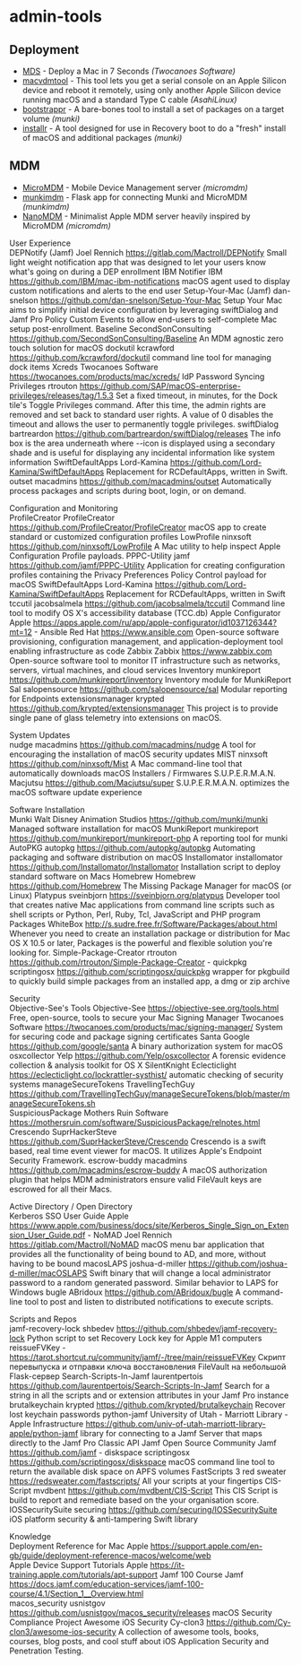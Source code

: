 # admin-tools

## Deployment
- [MDS](https://twocanoes.com/products/mac/mac-deploy-stick/) - Deploy a Mac in 7 Seconds _(Twocanoes Software)_
- [macvdmtool](https://github.com/AsahiLinux/macvdmtool) - This tool lets you get a serial console on an Apple Silicon device and reboot it remotely, using only another Apple Silicon device running macOS and a standard Type C cable _(AsahiLinux)_
- [bootstrappr](https://github.com/munki/bootstrappr) - A bare-bones tool to install a set of packages on a target volume _(munki)_
- [installr](https://github.com/munki/installr) - A tool designed for use in Recovery boot to do a "fresh" install of macOS and additional packages _(munki)_

## MDM
- [MicroMDM](https://micromdm.io) - Mobile Device Management server _(micromdm)_
- [munkimdm](https://github.com/munkimdm/munkimdm) - Flask app for connecting Munki and MicroMDM _(munkimdm)_
- [NanoMDM](https://github.com/micromdm/nanomdm) - Minimalist Apple MDM server heavily inspired by MicroMDM _(micromdm)_

User Experience			
DEPNotify (Jamf)	Joel Rennich	https://gitlab.com/Mactroll/DEPNotify	Small light weight notification app that was designed to let your users know what's going on during a DEP enrollment
IBM Notifier	IBM	https://github.com/IBM/mac-ibm-notifications	macOS agent used to display custom notifications and alerts to the end user
Setup-Your-Mac (Jamf)	dan-snelson	https://github.com/dan-snelson/Setup-Your-Mac	Setup Your Mac aims to simplify initial device configuration by leveraging swiftDialog and Jamf Pro Policy Custom Events to allow end-users to self-complete Mac setup post-enrollment.
Baseline	SecondSonConsulting	https://github.com/SecondSonConsulting/Baseline	An MDM agnostic zero touch solution for macOS
dockutil	kcrawford	https://github.com/kcrawford/dockutil	command line tool for managing dock items
Xcreds	Twocanoes Software	https://twocanoes.com/products/mac/xcreds/	IdP Password Syncing
Privileges	rtrouton	https://github.com/SAP/macOS-enterprise-privileges/releases/tag/1.5.3	Set a fixed timeout, in minutes, for the Dock tile's Toggle Privileges command. After this time, the admin rights are removed and set back to standard user rights. A value of 0 disables the timeout and allows the user to permanently toggle privileges.
swiftDialog	bartreardon	https://github.com/bartreardon/swiftDialog/releases	The info box is the area underneath where --icon is displayed using a secondary shade and is useful for displaying any incidental information like system information
SwiftDefaultApps	Lord-Kamina	https://github.com/Lord-Kamina/SwiftDefaultApps	Replacement for RCDefaultApps, written in Swift.
outset	macadmins	https://github.com/macadmins/outset	Automatically process packages and scripts during boot, login, or on demand.
			
Configuration and Monitoring			
ProfileCreator	ProfileCreator	https://github.com/ProfileCreator/ProfileCreator	macOS app to create standard or customized configuration profiles
LowProfile	ninxsoft	https://github.com/ninxsoft/LowProfile	A Mac utility to help inspect Apple Configuration Profile payloads.
PPPC-Utility	jamf	https://github.com/jamf/PPPC-Utility	Application for creating configuration profiles containing the Privacy Preferences Policy Control payload for macOS
SwiftDefaultApps	Lord-Kamina	https://github.com/Lord-Kamina/SwiftDefaultApps	Replacement for RCDefaultApps, written in Swift
tccutil	jacobsalmela	https://github.com/jacobsalmela/tccutil	Command line tool to modify OS X's accessibility database (TCC.db)
Apple Configurator	Apple	https://apps.apple.com/ru/app/apple-configurator/id1037126344?mt=12	-
Ansible	Red Hat	https://www.ansible.com	Open-source software provisioning, configuration management, and application-deployment tool enabling infrastructure as code
Zabbix	Zabbix	https://www.zabbix.com	Open-source software tool to monitor IT infrastructure such as networks, servers, virtual machines, and cloud services
Inventory	munkireport	https://github.com/munkireport/inventory	Inventory module for MunkiReport
Sal	salopensource	https://github.com/salopensource/sal	Modular reporting for Endpoints
extensionsmanager	krypted	https://github.com/krypted/extensionsmanager	This project is to provide single pane of glass telemetry into extensions on macOS.
			
System Updates			
nudge	macadmins	https://github.com/macadmins/nudge	A tool for encouraging the installation of macOS security updates
MIST	ninxsoft	https://github.com/ninxsoft/Mist	A Mac command-line tool that automatically downloads macOS Installers / Firmwares
S.U.P.E.R.M.A.N.	Macjutsu	https://github.com/Macjutsu/super	S.U.P.E.R.M.A.N. optimizes the macOS software update experience
			
Software Installation			
Munki	Walt Disney Animation Studios	https://github.com/munki/munki	Managed software installation for macOS
MunkiReport	munkireport	https://github.com/munkireport/munkireport-php	A reporting tool for munki
AutoPKG	autopkg	https://github.com/autopkg/autopkg	Automating packaging and software distribution on macOS
Installomator	installomator	https://github.com/Installomator/Installomator	Installation script to deploy standard software on Macs
Homebrew	Homebrew	https://github.com/Homebrew	The Missing Package Manager for macOS (or Linux)
Platypus	sveinbjorn	https://sveinbjorn.org/platypus	Developer tool that creates native Mac applications from command line scripts such as shell scripts or Python, Perl, Ruby, Tcl, JavaScript and PHP program
Packages	WhiteBox	http://s.sudre.free.fr/Software/Packages/about.html	Whenever you need to create an installation package or distribution for Mac OS X 10.5 or later, Packages is the powerful and flexible solution you're looking for.
Simple-Package-Creator	rtrouton	https://github.com/rtrouton/Simple-Package-Creator	-
quickpkg	scriptingosx	https://github.com/scriptingosx/quickpkg	wrapper for pkgbuild to quickly build simple packages from an installed app, a dmg or zip archive
			
Security			
Objective-See's Tools	Objective-See	https://objective-see.org/tools.html	Free, open-source, tools to secure your Mac
Signing Manager	Twocanoes Software	https://twocanoes.com/products/mac/signing-manager/	System for securing code and package signing certificates
Santa	Google	https://github.com/google/santa	A binary authorization system for macOS
osxcollector	Yelp	https://github.com/Yelp/osxcollector	A forensic evidence collection & analysis toolkit for OS X
SilentKnight	Eclecticlight	https://eclecticlight.co/lockrattler-systhist/	automatic checking of security systems
manageSecureTokens	TravellingTechGuy	https://github.com/TravellingTechGuy/manageSecureTokens/blob/master/manageSecureTokens.sh	
SuspiciousPackage	Mothers Ruin Software	https://mothersruin.com/software/SuspiciousPackage/relnotes.html	
Crescendo	SuprHackerSteve	https://github.com/SuprHackerSteve/Crescendo	Crescendo is a swift based, real time event viewer for macOS. It utilizes Apple's Endpoint Security Framework.
escrow-buddy	macadmins	https://github.com/macadmins/escrow-buddy	A macOS authorization plugin that helps MDM administrators ensure valid FileVault keys are escrowed for all their Macs.
			
Active Directory / Open Directory			
Kerberos SSO User Guide	Apple	https://www.apple.com/business/docs/site/Kerberos_Single_Sign_on_Extension_User_Guide.pdf	-
NoMAD	Joel Rennich	https://gitlab.com/Mactroll/NoMAD	macOS menu bar application that provides all the functionality of being bound to AD, and more, without having to be bound
macosLAPS	joshua-d-miller	https://github.com/joshua-d-miller/macOSLAPS	Swift binary that will change a local administrator password to a random generated password. Similar behavior to LAPS for Windows
bugle	ABridoux	https://github.com/ABridoux/bugle	A command-line tool to post and listen to distributed notifications to execute scripts.
			
Scripts and Repos			
jamf-recovery-lock	shbedev	https://github.com/shbedev/jamf-recovery-lock	Python script to set Recovery Lock key for Apple M1 computers
reissueFVKey	-	https://tarot.shortcut.ru/community/jamf/-/tree/main/reissueFVKey	Скрипт перевыпуска и отправки ключа восстановления FileVault на небольшой Flask-сервер
Search-Scripts-In-Jamf	laurentpertois	https://github.com/laurentpertois/Search-Scripts-In-Jamf	Search for a string in all the scripts and or extension attributes in your Jamf Pro instance
brutalkeychain	krypted	https://github.com/krypted/brutalkeychain	Recover lost keychain passwords
python-jamf	University of Utah - Marriott Library - Apple Infrastructure	https://github.com/univ-of-utah-marriott-library-apple/python-jamf	library for connecting to a Jamf Server that maps directly to the Jamf Pro Classic API
Jamf Open Source Community	Jamf	https://github.com/jamf	-
diskspace	scriptingosx	https://github.com/scriptingosx/diskspace	macOS command line tool to return the available disk space on APFS volumes
FastScripts 3	red sweater	https://redsweater.com/fastscripts/	All your scripts at your fingertips
CIS-Script	mvdbent	https://github.com/mvdbent/CIS-Script	This CIS Script is build to report and remediate based on the your organisation score.
IOSSecuritySuite	securing	https://github.com/securing/IOSSecuritySuite	iOS platform security & anti-tampering Swift library
			
Knowledge			
Deployment Reference for Mac	Apple	https://support.apple.com/en-gb/guide/deployment-reference-macos/welcome/web	
Apple Device Support Tutorials	Apple	https://it-training.apple.com/tutorials/apt-support	
Jamf 100 Course	Jamf	https://docs.jamf.com/education-services/jamf-100-course/4.1/Section_1__Overview.html	
macos_security	usnistgov	https://github.com/usnistgov/macos_security/releases	macOS Security Compliance Project
Awesome iOS Security 	Cy-clon3	https://github.com/Cy-clon3/awesome-ios-security	A collection of awesome tools, books, courses, blog posts, and cool stuff about iOS Application Security and Penetration Testing.
